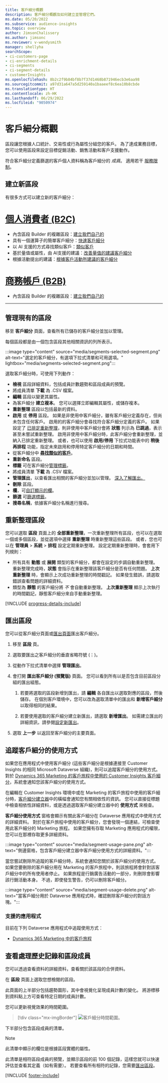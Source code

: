 ```yaml
---
title: 客戶細分概觀
description: 客戶細分概觀及如何建立並管理它們。
ms.date: 05/20/2022
ms.subservice: audience-insights
ms.topic: overview
author: JimsonChalissery
ms.author: jimsonc
ms.reviewer: v-wendysmith
manager: shellyha
searchScope:
- ci-customers-page
- ci-enrichment-details
- ci-segments
- ci-segment-details
- customerInsights
ms.openlocfilehash: 8b2c2f9b84bf8b7f37d1468b871946ecb3e6aa98
ms.sourcegitcommit: a97d31a647a5d259140a1baaeef8c6ea10b8cbde
ms.translationtype: HT
ms.contentlocale: zh-HK
ms.lasthandoff: 06/29/2022
ms.locfileid: "9050974"
---
```

# <a name="segments-overview"></a>客戶細分概觀

區段讓您根據人口統計、交易性或行為屬性分組您的客戶。 為了達成業務目標，您可以使用區段來設定目標促銷活動、銷售活動和客戶支援動作。

符合客戶細分定義篩選的客戶個人資料稱為客戶細分的 *成員*。 適用若干 [服務限制](/dynamics365/customer-insights/service-limits)。

## <a name="create-a-new-segment"></a>建立新區段

有很多方式可以建立新的客戶細分： 

# <a name="individual-consumers-b-to-c"></a>[個人消費者 (B2C)](#tab/b2c)

- 內含區段 Builder 的複雜區段：[建立我們自己的](segment-builder.md#create-a-new-segment) 
- 具有一個運算子的簡單客戶細分：[快速客戶細分](segment-builder.md#quick-segments) 
- 以 AI 支援的方式尋找類似客戶：[類似客戶](find-similar-customer-segments.md) 
- 基於量值或屬性，由 AI支援的建議：[改善量值的建議客戶細分](suggested-segments.md) 
- 根據活動提出的建議：[根據客戶活動所建議的客戶細分](suggested-segments-activity.md) 

# <a name="business-accounts-b-to-b"></a>[商務帳戶 (B2B)](#tab/b2b)

- 內含區段 Builder 的複雜區段：[建立我們自己的](segment-builder.md#create-a-new-segment)

---

## <a name="manage-existing-segments"></a>管理現有的區段

移至 **客戶細分** 頁面，查看所有已儲存的客戶細分並加以管理。

每個區段都是由一個包含區段其他相關資訊的列所表示。

:::image type="content" source="media/segments-selected-segment.png" alt-text="選定的客戶細分，有選項下拉式清單和可用選項。" lightbox="media/segments-selected-segment.png":::

選取客戶細分時，可使用下列動作：

- **檢視** 區段詳細資料，包括成員計數趨勢和區段成員的預覽。
- 將成員清單 **下載** 為 .CSV 檔案。
- **編輯** 區段以變更其屬性。
- 為客戶細分 **建立複本**。 您可以選擇立即編輯其屬性，或儲存複本。
- **重新整理** 區段以包括最新的資料。
- **啟用** 或 **停用** 區段。 如果是非使用中客戶細分，雖有客戶細分定義存在，但尚未包含任何客戶。 啟用的的客戶細分會尋找符合客戶細分定義的客戶。 如果設定了 [已排定重新整理](system.md#schedule-tab)，則非使用中客戶細分會將 **狀態** 列示為 **已跳過**，表示甚至未嘗試重新整理。 啟用非使用中客戶細分時，此客戶細分會重新整理，並納入已排定重新整理。
  或者，也可以使用 **啟用/停用** 下拉式功能表中的 **稍後再排程** 功能，指定未來啟用和停用特定客戶細分的日期和時間。
- 從客戶細分中 **[尋找類似的客戶](find-similar-customer-segments.md)**。
- **重新命名** 區段。
- **標籤** 可在客戶細分[管理標籤](work-with-tags-columns.md#manage-tags)。
- 將成員清單 **下載** 為 .CSV 檔案。
- **管理匯出**，以查看匯出相關的客戶細分並加以管理。 [深入了解匯出。](export-destinations.md)
- **刪除** 區段。
- **欄**，可[自訂顯示的欄](work-with-tags-columns.md#customize-columns)。
- **篩選** 可[篩選標籤](work-with-tags-columns.md#filter-on-tags)。
- **搜尋名稱**，依據客戶細分名稱進行搜尋。

## <a name="refresh-segments"></a>重新整理區段

您可以選取 **區段** 頁面上的 **全部重新整理**，一次重新整理所有區段，也可以在選取一個或多個區段，並從選項中選擇 **重新整理** 時重新整理這些區段。 或者，您也可以在 **管理員** > **系統** > **排程** 設定定期重新整理。 設定定期重新整理時，會套用下列規則：

- 所有具有 **動態** 或 **展開** 類型的客戶細分，都會在設定的步調自動重新整理。 重新整理完成時，**狀態** 會指示在重新整理該客戶細分是否有任何問題。 **上次重新整理** 時，會顯示上次成功重新整理的時間戳記。 如果發生錯誤，請選取錯誤查看問題的詳細資料。
- 類型為 **靜態** 的客戶細分將 *不* 會自動重新整理。 **上次重新整理** 顯示上次執行的時間戳記，靜態客戶細分來自手動重新整理。

[!INCLUDE [progress-details-include](includes/progress-details-pane.md)]

## <a name="export-segments"></a>匯出區段

您可以從客戶細分頁面或[匯出頁面](export-destinations.md)匯出客戶細分。 

1. 移至 **區段** 頁。

1. 選取要匯出之客戶細分的垂直省略符號 (&vellip;)。

1. 從動作下拉式清單中選擇 **管理匯出**。

1. 會打開 **匯出客戶細分 (預覽版)** 頁面。 您可以看到所有以是否包含目前區段分組的匯出組態。

   1. 若要將選取的區段新增到匯出，請 **編輯** 各自匯出以選取對應的區段，然後儲存。 在個別客戶環境中，您可以改為選取清單中的匯出和 **新增客戶細分** 以取得相同的結果。

   1. 若要使用選取的客戶細分建立新匯出，請選取 **新增匯出**。 如需建立匯出的詳細資訊，請參閱[設定新匯出](export-destinations.md#set-up-a-new-export)。

1. 選取 **上一步** 以返回至客戶細分的主要頁面。

## <a name="track-usage-of-a-segment"></a>追蹤客戶細分的使用方式

如果您在應用程式中使用客戶細分 (這些客戶細分是根據連接至 Customer Insights 的相同 Microsoft Dataverse 組織)，則可以追蹤客戶細分的使用方式。 對於 [Dynamics 365 Marketing 的客戶旅程中使用的 Customer Insights 客戶細分](/dynamics365/marketing/real-time-marketing-ci-profile)，系統會通知您該客戶細分的使用方式。

在編輯在 Customer Insights 環境中或在 Marketing 的客戶旅程中使用的客戶細分時，[客戶細分建立器](segment-builder.md)中的橫幅會通知您有關相依性的資訊。 您可以直接從標題中檢查相依性詳細資料，或是透過選取客戶細分建立器中的 **使用方式** 來檢查。

**客戶細分使用方式** 窗格會顯示有關此客戶細分在 Dataverse 應用程式中使用方式的詳細資料。 對於在客戶旅程中使用的客戶細分，您會發現一個連結，可檢查使用此客戶細分的 Marketing 旅程。 如果您擁有存取 Marketing 應用程式的權限，您可以在那裡存取更多詳細資料。

:::image type="content" source="media/segment-usage-pane.png" alt-text="側邊窗格，包含客戶細分建立器中客戶細分使用方式的詳細資料。":::

當您嘗試刪除所追蹤的客戶細分時，系統會通知您關於該客戶細分的使用方式。 如果您要刪除的客戶細分用在 Marketing 的客戶旅程中，則該旅程將會針對該客戶細分中的所有使用者停止。 如果旅程是行銷廣告活動的一部分，則刪除會影響該行銷活動本身。 不過，即使發生警告，仍可以刪除客戶細分。

:::image type="content" source="media/segment-usage-delete.png" alt-text="當客戶細分用於 Dataverse 應用程式時，確認刪除客戶細分的對話方塊。":::

### <a name="supported-apps"></a>支援的應用程式

目前在下列 Dataverse 應用程式中追蹤使用方式：

- [Dynamics 365 Marketing 中的客戶旅程](/dynamics365/marketing/real-time-marketing-ci-profile)

## <a name="view-processing-history-and-segment-members"></a>查看處理歷史記錄和區段成員

您可以透過查看資料的詳細資料，查看關於該區段的合併資料。

在 **區段** 頁面上選取您想檢閱的區段。

此頁面的上半部分包括趨勢圖形，其中會視覺化呈現成員計數的變化。 將游標移到資料點上方可查看特定日期的成員計數。

您可以更新視覺效果的時間範圍。

> [!div class="mx-imgBorder"]
> ![客戶細分時間範圍。](media/segment-time-range.png "區段時間範圍")

下半部分包含區段成員的清單。

> [!NOTE]
> 此清單中顯示的欄位是根據區段實體的屬性。
>
>此清單是相符區段成員的預覽，並顯示區段的前 100 個記錄，這樣您就可以快速評估並查看其定義（如有需要）。 若要查看所有相符的記錄，您需要[匯出區段](export-destinations.md)。

[!INCLUDE [footer-include](includes/footer-banner.md)]
